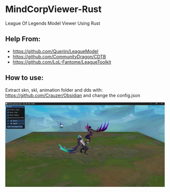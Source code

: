 # MindCorpViewer-Rust
League Of Legends Model Viewer Using Rust

## Help From:
* https://github.com/Querijn/LeagueModel
* https://github.com/CommunityDragon/CDTB
* https://github.com/LoL-Fantome/LeagueToolkit

## How to use: 
Extract skn, skl, animation folder and dds with: https://github.com/Crauzer/Obsidian and change the config.json

![alt text](MindCorpViewer-Rust_image.png)
